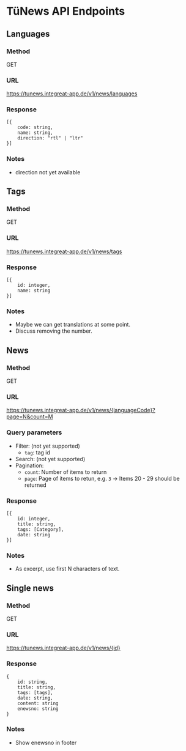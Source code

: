 # TüNews API Endpoints
## Languages
### Method
GET
### URL
https://tunews.integreat-app.de/v1/news/languages
### Response
```
[{
    code: string,
    name: string,
    direction: "rtl" | "ltr"
}]
```
### Notes
- direction not yet available

## Tags
### Method
GET
### URL
  https://tunews.integreat-app.de/v1/news/tags
### Response
```
[{
    id: integer,
    name: string
}]
```
### Notes
- Maybe we can get translations at some point.
- Discuss removing the number.

## News
### Method
GET
### URL
https://tunews.integreat-app.de/v1/news/{languageCode}?page=N&count=M
### Query parameters
- Filter: (not yet supported)
    - `tag`: tag id
- Search: (not yet supported)
- Pagination:
    - `count`: Number of items to return
    - `page`: Page of items to retun, e.g. `3` -> Items 20 - 29 should be returned
### Response
```
[{
    id: integer,
    title: string,
    tags: [Category],
    date: string
}]
```
### Notes
- As excerpt, use first N characters of text.

## Single news
### Method
GET
### URL
https://tunews.integreat-app.de/v1/news/{id}
### Response
```
{
    id: string,
    title: string,
    tags: [tags],
    date: string,
    content: string
    enewsno: string
}
```
### Notes
- Show enewsno in footer
